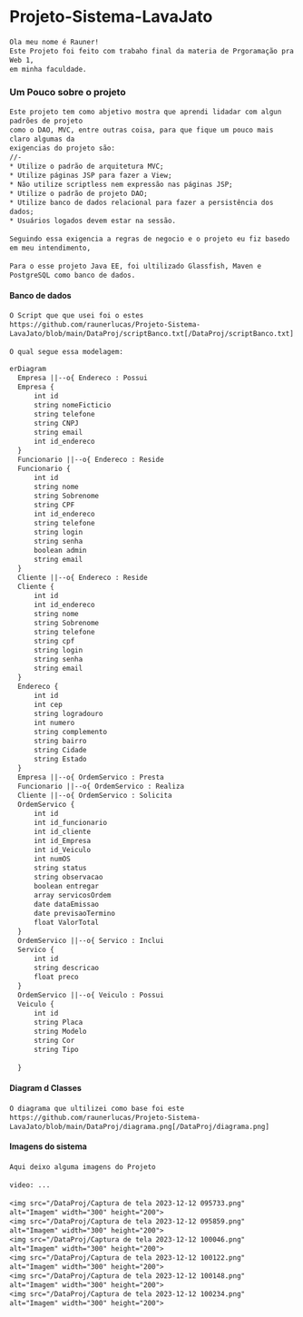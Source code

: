 # Projeto-Sistema-LavaJato
    Ola meu nome é Rauner!
    Este Projeto foi feito com trabaho final da materia de Prgoramação pra Web 1, 
    em minha faculdade. 

### Um Pouco sobre o projeto 

    Este projeto tem como abjetivo mostra que aprendi lidadar com algun padrões de projeto
    como o DAO, MVC, entre outras coisa, para que fique um pouco mais claro algumas da
    exigencias do projeto são:  
    //-
    * Utilize o padrão de arquitetura MVC;
    * Utilize páginas JSP para fazer a View;
    * Não utilize scriptless nem expressão nas páginas JSP;
    * Utilize o padrão de projeto DAO;
    * Utilize banco de dados relacional para fazer a persistência dos dados;
    * Usuários logados devem estar na sessão. 

    Seguindo essa exigencia a regras de negocio e o projeto eu fiz basedo em meu intendimento, 

    Para o esse projeto Java EE, foi ultilizado Glassfish, Maven e PostgreSQL como banco de dados.

#### Banco de dados
    O Script que que usei foi o estes https://github.com/raunerlucas/Projeto-Sistema-LavaJato/blob/main/DataProj/scriptBanco.txt[/DataProj/scriptBanco.txt]

    O qual segue essa modelagem:
```mermaid
erDiagram
  Empresa ||--o{ Endereco : Possui
  Empresa {
      int id
      string nomeFicticio
      string telefone
      string CNPJ
      string email
      int id_endereco
  }
  Funcionario ||--o{ Endereco : Reside
  Funcionario {
      int id
      string nome
      string Sobrenome
      string CPF
      int id_endereco
      string telefone
      string login
      string senha
      boolean admin
      string email
  }
  Cliente ||--o{ Endereco : Reside
  Cliente {
      int id
      int id_endereco
      string nome
      string Sobrenome
      string telefone
      string cpf
      string login
      string senha
      string email
  }
  Endereco {
      int id
      int cep
      string logradouro
      int numero
      string complemento
      string bairro
      string Cidade
      string Estado
  }
  Empresa ||--o{ OrdemServico : Presta
  Funcionario ||--o{ OrdemServico : Realiza
  Cliente ||--o{ OrdemServico : Solicita
  OrdemServico {
      int id
      int id_funcionario
      int id_cliente
      int id_Empresa
      int id_Veiculo
      int numOS
      string status
      string observacao
      boolean entregar
      array servicosOrdem
      date dataEmissao
      date previsaoTermino
      float ValorTotal
  }
  OrdemServico ||--o{ Servico : Inclui
  Servico {
      int id
      string descricao
      float preco
  }
  OrdemServico ||--o{ Veiculo : Possui
  Veiculo {
      int id
      string Placa
      string Modelo
      string Cor
      string Tipo
      
  }
```

#### Diagram d Classes

    O diagrama que ultilizei como base foi este https://github.com/raunerlucas/Projeto-Sistema-LavaJato/blob/main/DataProj/diagrama.png[/DataProj/diagrama.png]


#### Imagens do sistema

    Aqui deixo alguma imagens do Projeto

    video: ...

    <img src="/DataProj/Captura de tela 2023-12-12 095733.png" alt="Imagem" width="300" height="200">
    <img src="/DataProj/Captura de tela 2023-12-12 095859.png" alt="Imagem" width="300" height="200">
    <img src="/DataProj/Captura de tela 2023-12-12 100046.png" alt="Imagem" width="300" height="200">
    <img src="/DataProj/Captura de tela 2023-12-12 100122.png" alt="Imagem" width="300" height="200">
    <img src="/DataProj/Captura de tela 2023-12-12 100148.png" alt="Imagem" width="300" height="200">
    <img src="/DataProj/Captura de tela 2023-12-12 100234.png" alt="Imagem" width="300" height="200">


    